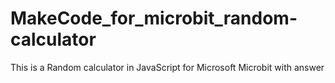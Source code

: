 # MakeCode_for_microbit_random-calculator
This is a Random calculator in JavaScript for Microsoft Microbit with answer
